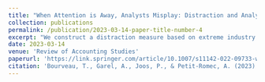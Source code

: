 ```yaml
---
title: "When Attention is Away, Analysts Misplay: Distraction and Analyst Forecast Performance"
collection: publications
permalink: /publication/2023-03-14-paper-title-number-4
excerpt: "We construct a distraction measure based on extreme industry returns to gauge whether analysts’ attention is away from certain stocks under coverage. We find that temporarily distracted analysts make less accurate forecasts, revise forecasts less frequently, and publish less informative forecast revisions, relative to undistracted analysts. Further, at the firm level, analyst distraction carries real negative externalities by increasing information asymmetry for stocks that suffer from a larger extent of analyst distraction during a given quarter. Our findings thus augment our understanding of the determinants and effects of analyst effort allocation and broaden the literature on distraction and information spillover in financial markets."
date: 2023-03-14
venue: 'Review of Accounting Studies'
paperurl: 'https://link.springer.com/article/10.1007/s11142-022-09733-w'
citation: 'Bourveau, T., Garel, A., Joos, P., & Petit-Romec, A. (2023). When attention is away, analysts misplay: distraction and analyst forecast performance. Review of Accounting Studies, 29(1), 916-958.'
---
```

